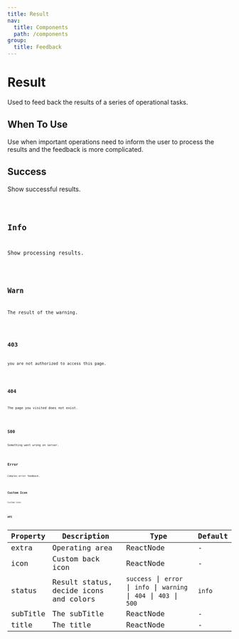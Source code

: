 ```yaml
---
title: Result
nav:
  title: Components
  path: /components
group:
  title: Feedback
---
```

# Result

Used to feed back the results of a series of operational tasks.

## When To Use

Use when important operations need to inform the user to process the results and the feedback is more complicated.

## Success

Show successful results.

<code src="./demo/success.tsx"/>

## Info

Show processing results.

<code src="./demo/info.tsx"/>

## Warn

The result of the warning.

<code src="./demo/warn.tsx">

## 403

you are not authorized to access this page.

<code src="./demo/cannotAccess.tsx">

## 404

The page you visited does not exist.

<code src="./demo/notFound.tsx"/>

## 500

Something went wrong on server.

<code src="./demo/serverError.tsx"/>

## Error

Complex error feedback.

<code src="./demo/error.tsx"/>

## Custom Icon

Custom icon.

<code src="./demo/custom.tsx"/>

## API

| Property | Description | Type | Default |
| --- | --- | --- | --- |
| extra | Operating area | ReactNode | - |
| icon | Custom back icon | ReactNode | - |
| status | Result status, decide icons and colors | `success` \| `error` \| `info` \| `warning` \| `404` \| `403` \| `500` | `info` |
| subTitle | The subTitle | ReactNode | - |
| title | The title | ReactNode | - |